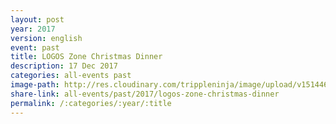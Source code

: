 ```yaml
---
layout: post
year: 2017
version: english
event: past
title: LOGOS Zone Christmas Dinner
description: 17 Dec 2017
categories: all-events past
image-path: http://res.cloudinary.com/trippleninja/image/upload/v1514464329/Logos%20Zone%20Christmas%20Dinner%2017/LogosDinner10.jpg
share-link: all-events/past/2017/logos-zone-christmas-dinner
permalink: /:categories/:year/:title
---
```

